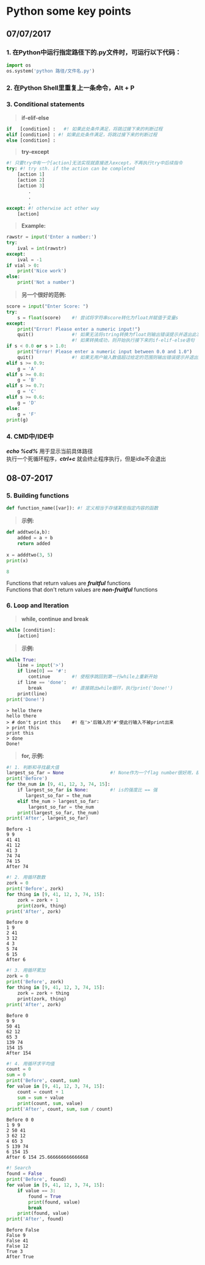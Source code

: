 # Python some key points 

## 07/07/2017 

### 1. 在Python中运行指定路径下的.py文件时，可运行以下代码： 
```python
import os
os.system('python 路径/文件名.py')
```

### 2. 在Python Shell里重复上一条命令，Alt + P 

### 3. Conditional statements 
> **if-elif-else**
```python
if   [condition] :   #! 如果此处条件满足，将跳过接下来的判断过程
elif [condition] : #! 如果此处条件满足，将跳过接下来的判断过程
else [condition] :
```
> **try-except**
```python
#! 只要try中有一个[action]无法实现就直接进入except，不再执行try中后续指令
try: #! try sth. if the action can be completed
    [action 1] 
    [action 2]
    [action 3] 
        .
        .
        .
except: #! otherwise act other way
    [action] 
```
> **Example:**
```python
rawstr = input('Enter a number:')
try:
    ival = int(rawstr)
except:
    ival = -1
if vial > 0:
    print('Nice work')
else:
    print('Not a number')
```
> **另一个很好的范例:**
```python
score = input("Enter Score: ")
try: 
    s = float(score)    #! 尝试将字符串score转化为float并赋值于变量s
except: 
    print("Error! Please enter a numeric input!")
    quit()              #! 如果无法将string转换为float则输出错误提示并退出此次程序执行
                        #! 如果转换成功，则开始执行接下来的if-elif-else语句
if s < 0.0 or s > 1.0:
    print("Error! Please enter a numeric input between 0.0 and 1.0")
    quit()              #! 如果无用户输入数值超过给定的范围则输出错误提示并退出此次程序执行
elif s >= 0.9:
    g = 'A'
elif s >= 0.8:
    g = 'B'
elif s >= 0.7:
    g = 'C'
elif s >= 0.6:
    g = 'D'
else:
    g = 'F'
print(g)
```

### 4. CMD中/IDE中 
***echo %cd%*** 用于显示当前具体路径</br>
执行一个死循环程序，***ctrl+c*** 就会终止程序执行，但是idle不会退出

## 08-07-2017

### 5. Building functions 
```python
def function_name([var]): #! 定义相当于存储某些指定内容的函数
```
> **示例:**
```python
def addtwo(a,b):
    added = a + b
    return added
    
x = adddtwo(3, 5)
print(x)

8
```

Functions that return values are ***fruitful*** functions </br> 
Functions that don't return values are ***non-fruitful*** functions

### 6. Loop and Iteration
> **while, continue and break**
```python
while [condition]:
    [action]
```
> **示例:**
```python
while True:
    line = input('>')
    if line[0] == '#':
        continue        #! 使程序跳回到第一行while上重新开始
    if line == 'done':
        break           #! 直接跳出while循环，执行print('Done!')
    print(line)
print('Done!')
```
```
> hello there
hello there
> # don't print this    #! 在'>'后输入的'#'使此行输入不被print出来
> print this
print this
> done
Done!
```
> **for, 示例:**
```python
#! 1. 判断和寻找最大值
largest_so_far = None                 #! None作为一个flag number很好用，初始值
print('Before')
for the_num in [9, 41, 12, 3, 74, 15]:
    if largest_so_far is None:        #! is的强度比 == 强
       largest_so_far = the_num
    elif the_num > largest_so_far:
        largest_so_far = the_num
    print(largest_so_far, the_num)
print('After', largest_so_far)
```
```
Before -1
9 9
41 41
41 12
41 3
74 74
74 15
After 74
```
```python
#! 2. 用循环数数
zork = 0
print('Before', zork)
for thing in [9, 41, 12, 3, 74, 15]:
    zork = zork + 1
    print(zork, thing)
print('After', zork)
```
```
Before 0
1 9
2 41
3 12
4 3
5 74
6 15
After 6
```
```python
#! 3. 用循环累加
zork = 0
print('Before', zork)
for thing in [9, 41, 12, 3, 74, 15]:
    zork = zork + thing
    print(zork, thing)
print('After', zork)
```
```
Before 0
9 9
50 41
62 12
65 3
139 74
154 15
After 154
```
```python
#! 4. 用循环求平均值
count = 0
sum = 0
print('Before', count, sum)
for value in [9, 41, 12, 3, 74, 15]:
    count = count + 1
    sum = sum + value
    print(count, sum, value)
print('After', count, sum, sum / count)
```
```
Before 0 0
1 9 9
2 50 41
3 62 12
4 65 3
5 139 74
6 154 15
After 6 154 25.666666666666668
```
```python
#! Search
found = False
print('Before', found)
for value in [9, 41, 12, 3, 74, 15]:
    if value == 3:
        found = True
        print(found, value)
        break
    print(found, value)
print('After', found)
```
```
Before False
False 9
False 41
False 12
True 3
After True
```
